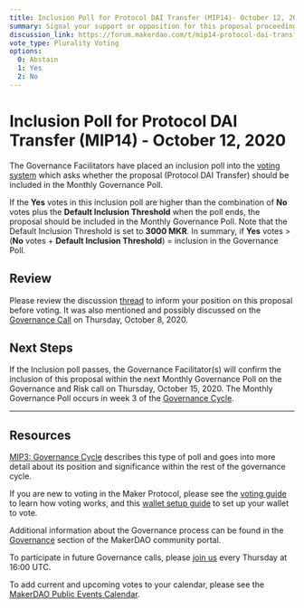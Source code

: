 ```yaml
---
title: Inclusion Poll for Protocol DAI Transfer (MIP14)- October 12, 2020
summary: Signal your support or opposition for this proposal proceeding to next week's bundled Governance Poll.
discussion_link: https://forum.makerdao.com/t/mip14-protocol-dai-transfer-update/3844
vote_type: Plurality Voting
options:
  0: Abstain
  1: Yes
  2: No
---
```


# Inclusion Poll for Protocol DAI Transfer (MIP14) - October 12, 2020

The Governance Facilitators have placed an inclusion poll into the [voting system](https://vote.makerdao.com/polling) which asks whether the proposal (Protocol DAI Transfer) should be included in the Monthly Governance Poll.

If the **Yes** votes in this inclusion poll are higher than the combination of **No** votes plus the **Default Inclusion Threshold** when the poll ends, the proposal should be included in the Monthly Governance Poll. Note that the Default Inclusion Threshold is set to **3000 MKR**. In summary, if **Yes** votes > (**No** votes + **Default Inclusion Threshold**) = inclusion in the Governance Poll.

## Review

Please review the discussion [thread](https://forum.makerdao.com/t/mip14-protocol-dai-transfer-update/3844) to inform your position on this proposal before voting. It was also mentioned and possibly discussed on the [Governance Call](https://forum.makerdao.com/t/agenda-discussion-scientific-governance-and-risk-113-thursday-october-8-16-00-utc/4505) on Thursday, October 8, 2020.

## Next Steps

If the Inclusion poll passes, the Governance Facilitator(s) will confirm the inclusion of this proposal within the next Monthly Governance Poll on the Governance and Risk call on Thursday, October 15, 2020. The Monthly Governance Poll occurs in week 3 of the [Governance Cycle](https://github.com/makerdao/mips/blob/Accepted/MIP3/mip3.md).

---

## Resources

[MIP3: Governance Cycle](https://github.com/makerdao/mips/blob/Accepted/MIP3/mip3.md) describes this type of poll and goes into more detail about its position and significance within the rest of the governance cycle.

If you are new to voting in the Maker Protocol, please see the [voting guide](https://community-development.makerdao.com/en/learn/governance/how-voting-works/) to learn how voting works, and this [wallet setup guide](https://community-development.makerdao.com/en/learn/governance/voting-setup/) to set up your wallet to vote.

Additional information about the Governance process can be found in the [Governance](https://community-development.makerdao.com/en/learn/governance) section of the MakerDAO community portal.

To participate in future Governance calls, please [join us](https://github.com/makerdao/community/tree/master/governance/governance-and-risk-meetings) every Thursday at 16:00 UTC.

To add current and upcoming votes to your calendar, please see the [MakerDAO Public Events Calendar](https://calendar.google.com/calendar/embed?src=makerdao.com_3efhm2ghipksegl009ktniomdk%40group.calendar.google.com&ctz=America%2FLos_Angeles).
